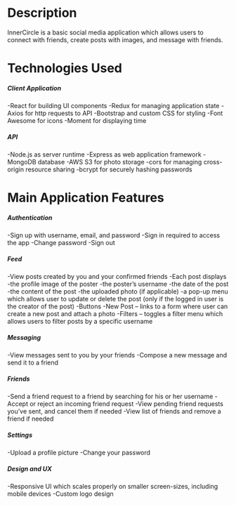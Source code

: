 # Description

InnerCircle is a basic social media application which allows users to connect with friends, create posts with images, and message with friends.

# Technologies Used

##### Client Application
-React for building UI components
-Redux for managing application state
-Axios for http requests to API
-Bootstrap and custom CSS for styling
-Font Awesome for icons
-Moment for displaying time

##### API
-Node.js as server runtime
-Express as web application framework
-MongoDB database
-AWS S3 for photo storage
-cors for managing cross-origin resource sharing
-bcrypt for securely hashing passwords

# Main Application Features

##### Authentication
-Sign up with username, email, and password
-Sign in required to access the app
-Change password
-Sign out

##### Feed
-View posts created by you and your confirmed friends
-Each post displays
  -the profile image of the poster
  -the poster’s username
  -the date of the post
  -the content of the post
  -the uploaded photo (if applicable)
  -a pop-up menu which allows user to update or delete the post (only if the logged in user is the creator of the post)
-Buttons
  -New Post – links to a form where user can create a new post and attach a photo
  -Filters – toggles a filter menu which allows users to filter posts by a specific username

##### Messaging
-View messages sent to you by your friends
-Compose a new message and send it to a friend

##### Friends
-Send a friend request to a friend by searching for his or her username
-Accept or reject an incoming friend request
-View pending friend requests you’ve sent, and cancel them if needed
-View list of friends and remove a friend if needed

##### Settings
-Upload a profile picture
-Change your password

##### Design and UX
-Responsive UI which scales properly on smaller screen-sizes, including mobile devices
-Custom logo design
